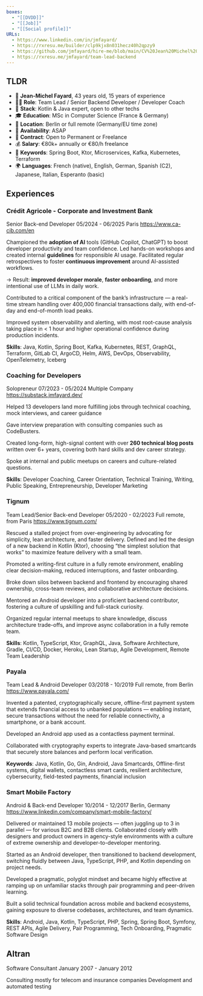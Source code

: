 ```yaml
---
boxes:
  - "[[DVDD]]"
  - "[[Job]]"
  - "[[Social profile]]"
URLs:
  - https://www.linkedin.com/in/jmfayard/
  - https://rxresu.me/builder/clp9kjx8n031hecz40h2qpzy9
  - https://github.com/jmfayard/hire-me/blob/main/CV%20Jean%20Michel%20EN.pdf
  - https://rxresu.me/jmfayard/team-lead-backend
---
```

## TLDR

- 👤 **Jean-Michel Fayard**, 43 years old, 15 years of experience  
- 🧑‍💻 **Role**: Team Lead / Senior Backend Developer / Developer Coach  
- 🔧 **Stack**: Kotlin & Java expert, open to other techs  
- 🎓 **Education**: MSc in Computer Science (France & Germany)  
- 📍 **Location**: Berlin or full remote (Germany/EU time zone)  
- 📅 **Availability**: ASAP  
- 📑 **Contract**: Open to Permanent or Freelance  
- 💰 **Salary**: €80k+ annually or €80/h freelance  
- 🧠 **Keywords**: Spring Boot, Ktor, Microservices, Kafka, Kubernetes, Terraform  
- 🌍 **Languages**: French (native), English, German, Spanish (C2), Japanese, Italian, Esperanto (basic)

## Experiences

### Crédit Agricole - Corporate and Investment Bank
Senior Back-end Developer
05/2024 - 06/2025
Paris
https://www.ca-cib.com/en

Championed the **adoption of AI** tools (GitHub Copilot, ChatGPT) to boost developer productivity and team confidence. Led hands-on workshops and created internal **guidelines** for responsible AI usage. Facilitated regular retrospectives to foster **continuous improvement** around AI-assisted workflows.  

→ Result: **improved developer morale**, **faster onboarding**, and more intentional use of LLMs in daily work.  

Contributed to a critical component of the bank’s infrastructure — a real-time stream handling over 400,000 financial transactions daily, with end-of-day and end-of-month load peaks.  

Improved system observability and alerting, with most root-cause analysis taking place in < 1 hour and higher operational confidence during production incidents.  

**Skills**: Java, Kotlin, Spring Boot, Kafka, Kubernetes, REST, GraphQL, Terraform, GitLab CI, ArgoCD, Helm, AWS, DevOps, Observability, OpenTelemetry, Iceberg

### Coaching for Developers
Solopreneur
07/2023 - 05/2024
Multiple Company
https://substack.jmfayard.dev/
  
Helped 13 developers land more fulfilling jobs through technical coaching, mock interviews, and career guidance

Gave interview preparation with consulting companies such as CodeBusters.

Created long-form, high-signal content with over **260 technical blog posts** written over 6+ years, covering both hard skills and dev career strategy.  

Spoke at internal and public meetups on careers and culture-related questions.

**Skills**: Developer Coaching, Career Orientation, Technical Training, Writing, Public Speaking, Entrepreneurship, Developer Marketing

### Tignum
Team Lead/Senior Back-end Developer
05/2020 - 02/2023
Full remote, from Paris
https://www.tignum.com/

Rescued a stalled project from over-engineering by advocating for simplicity, lean architecture, and faster delivery. Defined and led the design of a new backend in Kotlin (Ktor), choosing “the simplest solution that works” to maximize feature delivery with a small team.  

Promoted a writing-first culture in a fully remote environment, enabling clear decision-making, reduced interruptions, and faster onboarding.

Broke down silos between backend and frontend by encouraging shared ownership, cross-team reviews, and collaborative architecture decisions.  

Mentored an Android developer into a proficient backend contributor, fostering a culture of upskilling and full-stack curiosity.  

Organized regular internal meetups to share knowledge, discuss architecture trade-offs, and improve async collaboration in a fully remote team.

**Skills**: Kotlin, TypeScript, Ktor, GraphQL, Java, Software Architecture, Gradle, CI/CD, Docker, Heroku, Lean Startup, Agile Development, Remote Team Leadership


### Payala
Team Lead & Android Developer
03/2018 - 10/2019
Full remote, from Berlin
https://www.payala.com/

Invented a patented, cryptographically secure, offline-first payment system that extends financial access to unbanked populations — enabling instant, secure transactions without the need for reliable connectivity, a smartphone, or a bank account.

Developed an Android app used as a contactless payment terminal.

Collaborated with cryptography experts to integrate Java-based smartcards that securely store balances and perform local verification.
  
**Keywords**: Java, Kotlin, Go, Gin, Android, Java Smartcards, Offline-first systems, digital wallets, contactless smart cards, resilient architecture, cybersecurity, field-tested payments, financial inclusion

### Smart Mobile Factory
Android & Back-end Developer
10/2014 - 12/2017
Berlin, Germany
https://www.linkedin.com/company/smart-mobile-factory/

Delivered or maintained 13 mobile projects — often juggling up to 3 in parallel — for various B2C and B2B clients. Collaborated closely with designers and product owners in agency-style environments with a culture of extreme ownership and developer-to-developer mentoring.

Started as an Android developer, then transitioned to backend development, switching fluidly between Java, TypeScript, PHP, and Kotlin depending on project needs.  

Developed a pragmatic, polyglot mindset and became highly effective at ramping up on unfamiliar stacks through pair programming and peer-driven learning.  

Built a solid technical foundation across mobile and backend ecosystems, gaining exposure to diverse codebases, architectures, and team dynamics.

**Skills**: Android, Java, Kotlin, TypeScript, PHP, Spring, Spring Boot, Symfony, REST APIs, Agile Delivery, Pair Programming, Tech Onboarding, Pragmatic Software Design

## Altran
Software Consultant
January 2007 - January 2012

Consulting mostly for telecom and insurance companies
Development and automated testing


